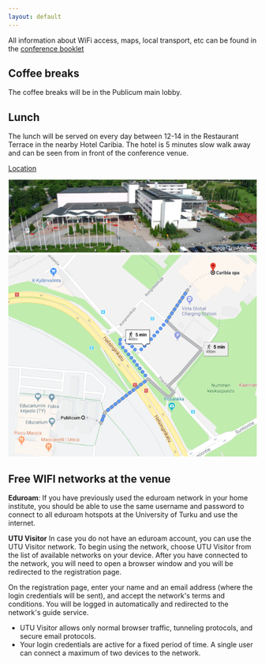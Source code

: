 ```yaml
---
layout: default
---
```


All information about WiFi access, maps, local transport, etc can be found in the <a href="nodalida19_booklet.pdf">conference booklet</a>

## Coffee breaks

The coffee breaks will be in the Publicum main lobby.

## Lunch

The lunch will be served on every day between 12-14 in the Restaurant Terrace in the nearby Hotel Caribia. The hotel is 5 minutes slow walk away and can be seen from in front of the conference venue.

[Location](https://goo.gl/maps/WAtkqcfo8uzEarAS9)

<div class="row">
<div class="col-6 col-12-medium">
     <span class="image fit"><img src="images/holiday_club_caribia.png" alt="Caribia" /></span>
</div>
</div>

<div class="row">
<div class="col-6 col-12-medium">
     <span class="image fit"><img src="images/publicum_caribia.png" alt="Caribia route" /></span>
</div>
</div>

## Free WIFI networks at the venue

**Eduroam**: If you have previously used the eduroam network in your home institute, you should be able to use the same username and password to connect to all eduroam hotspots at the University of Turku and use the internet. 

**UTU Visitor** In case you do not have an eduroam account, you can use the UTU Visitor network. To begin using the network, choose UTU Visitor from the list of available networks on your device. After you have connected to the network, you will need to open a browser window and you will be redirected to the registration page.

On the registration page, enter your name and an email address (where the login credentials will be sent), and accept the network's terms and conditions. You will be logged in automatically and redirected to the network's guide service.

  * UTU Visitor allows only normal browser traffic, tunneling protocols, and secure email protocols.
  * Your login credentials are active for a fixed period of time. A single user can connect a maximum of two devices to the network.

